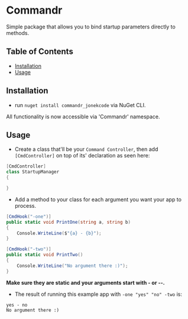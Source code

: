 # Commandr
Simple package that allows you to bind startup parameters directly to methods.

## Table of Contents

-   [Installation](#installation)
-   [Usage](#usage)

## Installation
- run `nuget install commandr_jonekcode` via NuGet CLI.

All functionality is now accessible via 'Commandr' namespace.

## Usage

- Create a class that'll be your `Command Controller`, then add `[CmdController]` on top of its' declaration as seen here:
```csharp
[CmdController]
class StartupManager
{

}
```

- Add a method to your class for each argument you want your app to process.

```csharp
[CmdHook("-one")]
public static void PrintOne(string a, string b)
{
    Console.WriteLine($"{a} - {b}");
}

[CmdHook("-two")]
public static void PrintTwo()
{
    Console.WriteLine("No argument there :)");
}
```

**Make sure they are static and your arguments start with - or --.**

- The result of running this example app with `-one "yes" "no" -two` is:

```
yes - no
No argument there :)
```

